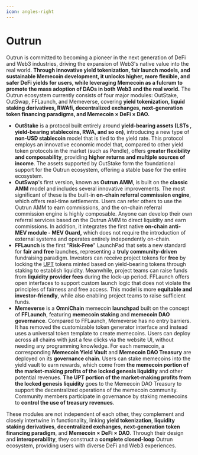 ```yaml
---
icon: angles-right
---
```


# Outrun

Outrun is committed to becoming a pioneer in the next generation of DeFi and Web3 industries, driving the expansion of Web3's native value into the real world. **Through innovative yield tokenization, fair launch models, and sustainable Memecoin development, it unlocks higher, more flexible, and safer DeFi yields for users, while leveraging Memecoin as a fulcrum to promote the mass adoption of DAOs in both Web3 and the real world.** The Outrun ecosystem currently consists of four major modules: OutStake, OutSwap, FFLaunch, and Memeverse, covering **yield tokenization, liquid staking derivatives, RWAfi, decentralized exchanges, next-generation token financing paradigms, and Memecoin × DeFi × DAO.**

* **OutStake** is a protocol built entirely around **yield-bearing assets (LSTs , yield-bearing stablecoins, RWA, and so on)**, introducing a new type of **non-USD stablecoin** model that is tied to the yield rate. This protocol employs an innovative economic model that, compared to other yield token protocols in the market (such as Pendle), offers **greater flexibility and composability**, providing **higher returns and multiple sources of income**. The assets supported by OutStake form the foundational support for the Outrun ecosystem, offering a stable base for the entire ecosystem.
* **OutSwap**'s first version, known as **Outrun AMM**, is built on the **classic AMM** model and includes several innovative improvements. The most significant of these is the built-in **on-chain referral commission engine**, which offers real-time settlements. Users can refer others to use the Outrun AMM to earn commissions, and the on-chain referral commission engine is highly composable. Anyone can develop their own referral services based on the Outrun AMM to direct liquidity and earn commissions. In addition, it integrates the first native **on-chain anti-MEV module - MEV Guard,** which does not require the introduction of external systems and operates entirely independently on-chain.
* **FFLaunch** is the first "**Risk-Free**" LaunchPad that sets a new standard for **fair and free** launches, representing a **truly community-driven** fundraising paradigm. Investors can receive project tokens for **free** by locking the [UPT](outstake/yield-tokenization/pt.md) tokens minted based on yield-bearing tokens through staking to establish liquidity. Meanwhile, project teams can raise funds from **liquidity provider fees** during the lock-up period. FFLaunch offers open interfaces to support custom launch logic that does not violate the principles of fairness and free access. This model is more **equitable and investor-friendly**, while also enabling project teams to raise sufficient funds.
* **Memeverse** is a **OmniChain** memecoin **launchpad** built on the concept of **FFLaunch**, featuring **memecoin staking** and **memecoin DAO governance**. Compared to FFLaunch, Memeverse has no entry barriers. It has removed the customizable token generator interface and instead uses a universal token template to create memecoins. Users can deploy across all chains with just a few clicks via the website UI, without needing any programming knowledge. For each memecoin, a corresponding **Memecoin Yield Vault** and **Memecoin DAO Treasury** are deployed on its **governance chain**. Users can stake memecoins into the yield vault to earn rewards, which come from **the memecoin portion of the market-making profits of the locked genesis liquidity** and other potential revenues. **The UPT portion of the market-making profits from the locked genesis liquidity** goes to the Memecoin DAO Treasury to support the decentralized operations of the memecoin community. Community members participate in governance by staking memecoins to **control the use of treasury revenues**.

These modules are not independent of each other, they complement and closely intertwine in functionality, linking **yield tokenization**, **liquidity staking derivatives**, **decentralized exchanges**, **next-generation token financing paradigm**, and **Memecoin × DeFi × DAO‌**. Through their design and **interoperability**, they construct a **complete closed-loop** Outrun ecosystem, providing users with diverse DeFi and Web3 experiences.
